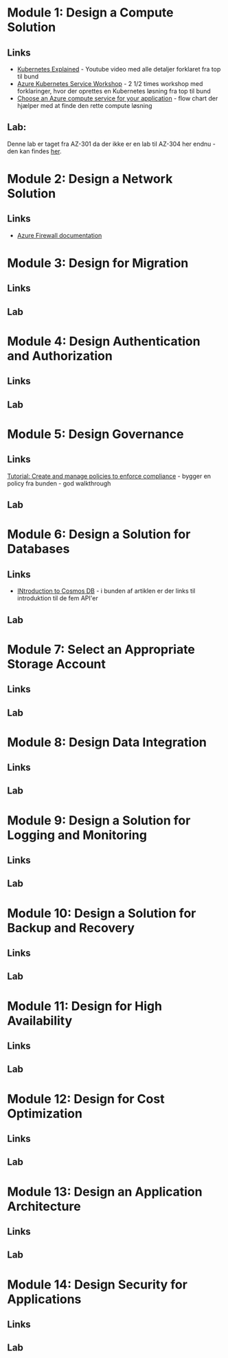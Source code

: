 # Module 1: Design a Compute Solution

## Links
- [Kubernetes Explained](https://www.youtube.com/watch?v=aSrqRSk43lY) - Youtube video med alle detaljer forklaret fra top til bund
- [Azure Kubernetes Service Workshop](https://docs.microsoft.com/en-us/learn/modules/aks-workshop/) - 2 1/2 times workshop med forklaringer, hvor der oprettes en Kubernetes løsning fra top til bund
- [Choose an Azure compute service for your application](https://docs.microsoft.com/en-us/azure/architecture/guide/technology-choices/compute-decision-tree) - flow chart der hjælper med at finde den rette compute løsning
## Lab: 
Denne lab er taget fra AZ-301 da der ikke er en lab til AZ-304 her endnu - den kan findes [her](https://github.com/MicrosoftLearning/AZ-301-MicrosoftAzureArchitectDesign/blob/master/Instructions/AZ-301T03_Lab_Mod02_Deploying%20Managed%20Containerized%20Workloads%20to%20Azure.md).


# Module 2: Design a Network Solution

## Links
- [Azure Firewall documentation](https://docs.microsoft.com/en-us/azure/firewall/)

# Module 3: Design for Migration

## Links

## Lab


# Module 4: Design Authentication and Authorization

## Links

## Lab

# Module 5: Design Governance

## Links
[Tutorial: Create and manage policies to enforce compliance](https://docs.microsoft.com/en-us/azure/governance/policy/tutorials/create-and-manage) - bygger en policy fra bunden - god walkthrough
## Lab 

# Module 6: Design a Solution for Databases

## Links
- [INtroduction to Cosmos DB](https://docs.microsoft.com/en-us/azure/cosmos-db/introduction) - i bunden af artiklen er der links til introduktion til de fem API'er

## Lab

# Module 7: Select an Appropriate Storage Account

## Links

## Lab

# Module 8: Design Data Integration

## Links

## Lab

# Module 9: Design a Solution for Logging and Monitoring

## Links

## Lab

# Module 10: Design a Solution for Backup and Recovery

## Links

## Lab

# Module 11: Design for High Availability

## Links

## Lab

# Module 12: Design for Cost Optimization

## Links

## Lab

# Module 13: Design an Application Architecture

## Links

## Lab

# Module 14: Design Security for Applications

## Links

## Lab

